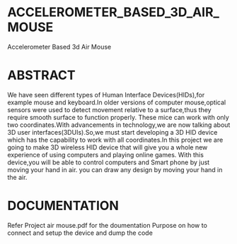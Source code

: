 # ACCELEROMETER_BASED_3D_AIR_MOUSE
Accelerometer Based 3d Air Mouse
# ABSTRACT
We have seen different types of Human Interface Devices(HIDs),for example mouse and
keyboard.In older versions of computer mouse,optical sensors were used to detect movement
relative to a surface,thus they require smooth surface to function properly.
These mice can work with only two coordinates.With advancements in technology,we are
now talking about 3D user interfaces(3DUIs).So,we must start developing a 3D HID device which
has the capability to work with all coordinates.In this project we are going to make 3D wireless HID
device that will give you a whole new experience of using computers and playing online games. With
this device,you will be able to control computers and Smart phone by just moving your hand in air.
you can draw any design by moving your hand in the air.



# DOCUMENTATION 
Refer Project air mouse.pdf for the doumentation Purpose on how to connect and setup the device and dump the code


